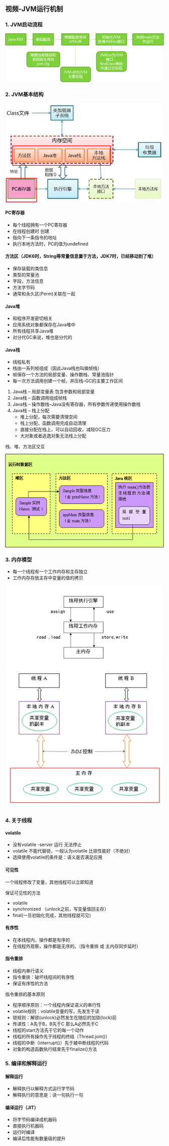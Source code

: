 
## 视频-JVM运行机制

### 1. JVM启动流程

![JVM启动流程](https://github.com/personajian/newcoder/raw/master/resources/picture/Image-jvm-start-flow.png)

### 2. JVM基本结构

![JVM基本结构](https://github.com/personajian/newcoder/raw/master/resources/picture/Image-jvm-base-structure.png)

#### PC寄存器

- 每个线程拥有一个PC寄存器
- 在线程创建时 创建 
- 指向下一条指令的地址
- 执行本地方法时，PC的值为undefined

#### 方法区（JDK6时，String等常量信息置于方法，JDK7时，已经移动到了堆）

- 保存装载的类信息
- 类型的常量池
- 字段，方法信息
- 方法字节码
- 通常和永久区(Perm)关联在一起

#### Java堆

- 和程序开发密切相关
- 应用系统对象都保存在Java堆中
- 所有线程共享Java堆
- 对分代GC来说，堆也是分代的

#### Java栈

- 线程私有
- 栈由一系列帧组成（因此Java栈也叫做帧栈）
- 帧保存一个方法的局部变量、操作数栈、常量池指针
- 每一次方法调用创建一个帧，并压栈–GC的主要工作区间


1. Java栈 – 局部变量表 包含参数和局部变量
2. Java栈 – 函数调用组成帧栈
3. Java栈 – 操作数栈–Java没有寄存器，所有参数传递使用操作数栈
4. Java栈 – 栈上分配
    - 堆上分配，每次需要清理空间
    - 栈上分配，函数调用完成自动清理
    - 直接分配在栈上，可以自动回收，减轻GC压力
    - 大对象或者逃逸对象无法栈上分配


栈、堆、方法区交互

![运行时数据区](https://github.com/personajian/newcoder/raw/master/resources/picture/Image-jvm-runtime-data-area.png)


### 3. 内存模型

- 每一个线程有一个工作内存和主存独立
- 工作内存存放主存中变量的值的拷贝

![内存模型](https://github.com/personajian/newcoder/raw/master/resources/picture/Image-jvm-memory-model.png)
![内存模型2](https://github.com/personajian/newcoder/raw/master/resources/picture/Image-jvm-memory-model-2.png)


### 4. 关于线程

#### volatile

- 没有volatile -server 运行 无法停止
- volatile 不能代替锁，一般认为volatile 比锁性能好（不绝对）
- 选择使用volatile的条件是：语义是否满足应用

#### 可见性

一个线程修改了变量，其他线程可以立即知道

保证可见性的方法

- volatile
- synchronized （unlock之前，写变量值回主存）
- final(一旦初始化完成，其他线程就可见)

#### 有序性

- 在本线程内，操作都是有序的
- 在线程外观察，操作都是无序的。（指令重排 或 主内存同步延时）

#### 指令重排

- 线程内串行语义
- 指令重排：破坏线程间的有序性
- 保证有序性的方法

指令重排的基本原则

- 程序顺序原则：一个线程内保证语义的串行性
- volatile规则：volatile变量的写，先发生于读
- 锁规则：解锁(unlock)必然发生在随后的加锁(lock)前
- 传递性：A先于B，B先于C 那么A必然先于C
- 线程的start方法先于它的每一个动作
- 线程的所有操作先于线程的终结（Thread.join()）
- 线程的中断（interrupt()）先于被中断线程的代码
- 对象的构造函数执行结束先于finalize()方法

### 5. 编译和解释运行

#### 解释运行

- 解释执行以解释方式运行字节码
- 解释执行的意思是：读一句执行一句

#### 编译运行（JIT）

- 将字节码编译成机器码
- 直接执行机器码
- 运行时编译
- 编译后性能有数量级的提升


